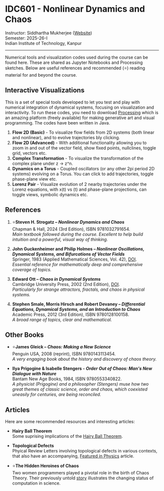 # IDC601 - Nonlinear Dynamics and Chaos   
Instructor: Siddhartha Mukherjee ([Website](https://www.sm-iitk.in/))  
Semester: 2025-26-I  
Indian Institute of Technology, Kanpur  

---
Numerical tools and visualization codes used during the course can be found here. These are shared as Jupyter Notebooks and Processing sketches. Below are useful references and recommended (⭐) reading material for and beyond the course.

## Interactive Visualizations

This is a set of special tools developed to let you test and play with numerical integration of dynamical systems, focusing on visualization and interactivity. To run these codes, you need to download [Processing](https://processing.org/) which is an amazing platform (freely available) for making generative art and visual programming. The codes have been written in Java.

1. **Flow 2D (Basic)** - To visualize flow fields from 2D systems (both linear and nonlinear), and to evolve trajectories bly clicking.
1. **Flow 2D (Advanced)** - With additional functionality allowing you to zoom in and out of the vector field, show fixed points, nullclines, toggle grid, vectors etc.
1. **Complex Transformation** - To visualize the transformation of the complex plane under z -> z^n.
1. **Dynamics on a Torus** - Coupled oscillators (or any other 2pi period 2D systems) evolving on a Torus. You can click to add trajectories, toggle phase-plane view etc.
1. **Lorenz Pair** - Visualize evolution of 2 nearby trajectories under the Lorenz equations, with x(t) vs (t) and phase-plane projections, can toggle views, symbolic dynamics etc.

## References

1. ⭐**Steven H. Strogatz – *Nonlinear Dynamics and Chaos***  
   Chapman & Hall, 2024 (3rd Edition), ISBN 9781032791654.   
   *Main textbook followed during the course. Excellent to help build intuition and a powerful, visual way of thinking.*

1. **John Guckenheimer and Philip Holmes – *Nonlinear Oscillations, Dynamical Systems, and Bifurcations of Vector Fields***  
   Springer, 1983 (Applied Mathematical Sciences, Vol. 42), [DOI](https://doi.org/10.1007/978-1-4612-1140-2).  
   *Essential reference for mathematically deep and comprehensive coverage of topics.*

1. **Edward Ott – *Chaos in Dynamical Systems***  
   Cambridge University Press, 2002 (2nd Edition), [DOI](https://doi.org/10.1017/CBO9780511803260).  
   *Particularly for strange attractors, fractals, and chaos in physical systems.*

1. **Stephen Smale, Morris Hirsch and Robert Devaney – *Differential Equations, Dynamical Systems, and an Introduction to Chaos***
   Academic Press, 2012 (3rd Edition), ISBN 9780128100158.  
   *A broad range of topics, clear and mathematical.*

## Other Books
- ⭐**James Gleick – *Chaos: Making a New Science***  
   Penguin USA, 2008 (reprint), ISBN 9780143113454.  
   *A very engaging book about the history and discovery of chaos theory.*

- **Ilya Prigogine & Isabelle Stengers - *Order Out of Chaos: Man's New Dialogue with Nature***  
  Bantam New Age Books, 1984, ISBN 9780553340822.  
  *A physicist (Prigogine) and a philosopher (Stengers) muse how two great themes of classic science, order and chaos, which coexisted uneasily for centuries, are being reconciled.*


## Articles

Here are some recommended resources and interesting articles:

- **Hairy Ball Theorem**  
  Some suprising implications of the [Hairy Ball Theorem](https://www.scientificamerican.com/article/maths-hairy-ball-theorem-has-surprising-implications/).

- **Topological Defects**  
  Phyical Review Letters involving topological defects in various contexts, that also have an accompanying, [Featured in Physics](https://journals.aps.org/search/results?clauses=%5B%7B%22field%22:%22all%22,%22value%22:%22topological+defect%22,%22operator%22:%22AND%22%7D%5D&sort=relevance&per_page=20&category=physics) article.

- ⭐**The Hidden Heroines of Chaos**  
  Two women programmers played a pivotal role in the birth of Chaos Theory. Their previously untold [story](https://www.quantamagazine.org/the-hidden-heroines-of-chaos-20190520/) illustrates the changing status of computation in science.
